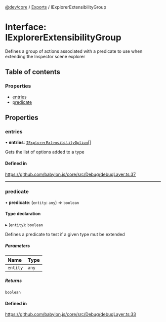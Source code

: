 [@dev/core](../README.md) / [Exports](../modules.md) / IExplorerExtensibilityGroup

# Interface: IExplorerExtensibilityGroup

Defines a group of actions associated with a predicate to use when extending the Inspector scene explorer

## Table of contents

### Properties

- [entries](IExplorerExtensibilityGroup.md#entries)
- [predicate](IExplorerExtensibilityGroup.md#predicate)

## Properties

### entries

• **entries**: [`IExplorerExtensibilityOption`](IExplorerExtensibilityOption.md)[]

Gets the list of options added to a type

#### Defined in

https://github.com/babylon.js/core/src/Debug/debugLayer.ts:37

___

### predicate

• **predicate**: (`entity`: `any`) => `boolean`

#### Type declaration

▸ (`entity`): `boolean`

Defines a predicate to test if a given type mut be extended

##### Parameters

| Name | Type |
| :------ | :------ |
| `entity` | `any` |

##### Returns

`boolean`

#### Defined in

https://github.com/babylon.js/core/src/Debug/debugLayer.ts:33
